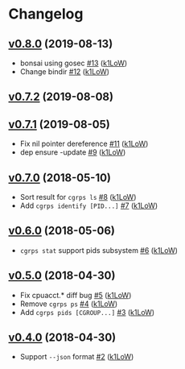# Changelog

## [v0.8.0](https://github.com/k1LoW/cgrps/compare/v0.7.2...v0.8.0) (2019-08-13)

* bonsai using gosec [#13](https://github.com/k1LoW/cgrps/pull/13) ([k1LoW](https://github.com/k1LoW))
* Change bindir [#12](https://github.com/k1LoW/cgrps/pull/12) ([k1LoW](https://github.com/k1LoW))

## [v0.7.2](https://github.com/k1LoW/cgrps/compare/v0.7.1...v0.7.2) (2019-08-08)


## [v0.7.1](https://github.com/k1LoW/cgrps/compare/v0.7.0...v0.7.1) (2019-08-05)

* Fix nil pointer dereference [#11](https://github.com/k1LoW/cgrps/pull/11) ([k1LoW](https://github.com/k1LoW))
* dep ensure -update [#9](https://github.com/k1LoW/cgrps/pull/9) ([k1LoW](https://github.com/k1LoW))

## [v0.7.0](https://github.com/k1LoW/cgrps/compare/v0.6.0...v0.7.0) (2018-05-10)

* Sort result for `cgrps ls` [#8](https://github.com/k1LoW/cgrps/pull/8) ([k1LoW](https://github.com/k1LoW))
* Add `cgrps identify [PID...]` [#7](https://github.com/k1LoW/cgrps/pull/7) ([k1LoW](https://github.com/k1LoW))

## [v0.6.0](https://github.com/k1LoW/cgrps/compare/v0.5.0...v0.6.0) (2018-05-06)

* `cgrps stat` support pids subsystem [#6](https://github.com/k1LoW/cgrps/pull/6) ([k1LoW](https://github.com/k1LoW))

## [v0.5.0](https://github.com/k1LoW/cgrps/compare/v0.4.0...v0.5.0) (2018-04-30)

* Fix cpuacct.* diff bug [#5](https://github.com/k1LoW/cgrps/pull/5) ([k1LoW](https://github.com/k1LoW))
* Remove `cgrps ps` [#4](https://github.com/k1LoW/cgrps/pull/4) ([k1LoW](https://github.com/k1LoW))
* Add `cgrps pids [CGROUP...]` [#3](https://github.com/k1LoW/cgrps/pull/3) ([k1LoW](https://github.com/k1LoW))

## [v0.4.0](https://github.com/k1LoW/cgrps/compare/v0.3.0...v0.4.0) (2018-04-30)

* Support `--json` format [#2](https://github.com/k1LoW/cgrps/pull/2) ([k1LoW](https://github.com/k1LoW))
